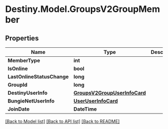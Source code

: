 # Destiny.Model.GroupsV2GroupMember

## Properties

Name | Type | Description | Notes
------------ | ------------- | ------------- | -------------
**MemberType** | **int** |  | [optional] 
**IsOnline** | **bool** |  | [optional] 
**LastOnlineStatusChange** | **long** |  | [optional] 
**GroupId** | **long** |  | [optional] 
**DestinyUserInfo** | [**GroupsV2GroupUserInfoCard**](GroupsV2GroupUserInfoCard.md) |  | [optional] 
**BungieNetUserInfo** | [**UserUserInfoCard**](UserUserInfoCard.md) |  | [optional] 
**JoinDate** | **DateTime** |  | [optional] 

[[Back to Model list]](../README.md#documentation-for-models) [[Back to API list]](../README.md#documentation-for-api-endpoints) [[Back to README]](../README.md)

